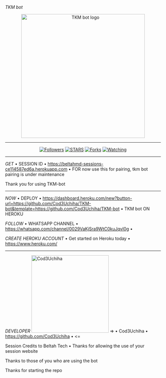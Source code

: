 *TKM bot*

<p align="center">
  <a href="https://github.com/Cod3Uchiha">
    <img alt="TKM bot logo" height="400" src="https://telegra.ph/file/626e7105422c8908f723d.jpg">
  </a>
</p>

---

<p align="center">
  <a href="https://github.com/Cod3Uchiha?tab=followers"><img title="Followers" src="https://img.shields.io/github/followers/Cod3Uchiha?label=Followers&style=social"></a>
  <a href="https://github.com/Cod3Uchiha/TKM-bot/stargazers/"><img title="STARS" src="https://img.shields.io/github/stars/Cod3Uchiha/TKM-bot?&style=social"></a>
  <a href="https://github.com/Cod3Uchiha/TKM-bot/network/members"><img title="Forks" src="https://img.shields.io/github/forks/Cod3Uchiha/TKM-bot?style=social"></a>
  <a href="https://github.com/Cod3Uchiha/TKM-bot/watchers"><img title="Watching" src="https://img.shields.io/github/watchers/Cod3Uchiha/TKM-bot?label=Watching&style=social"></a>
</p>

---

*GET* • SESSION ID • https://beltahmd-sessions-ce114587ed6a.herokuapp.com • FOR now use this for pairing, tkm bot pairing is under maintenance

Thank you for using TKM-bot

---

*NOW* • DEPLOY • https://dashboard.heroku.com/new?button-url=https://github.com/Cod3Uchiha/TKM-bot&template=https://github.com/Cod3Uchiha/TKM-bot • TKM bot ON HEROKU

*FOLLOW* • WHATSAPP CHANNEL • https://whatsapp.com/channel/0029VaKjSra9WtC0kuJqvl0g •

*CREATE HEROKU ACCOUNT* • Get started on Heroku today • https://www.heroku.com/

---

*DEVELOPER*
<a href="https://github.com/Cod3Uchiha"><img src="https://telegra.ph/file/7d1d362a15f946d427db1.jpg" width="250" height="250" alt="Cod3Uchiha"/></a>
=> • Cod3Uchiha • https://github.com/Cod3Uchiha • <=

Session Credits to Beltah Tech • Thanks for allowing the use of your session website

Thanks to those of you who are using the bot

Thanks for starting the repo

